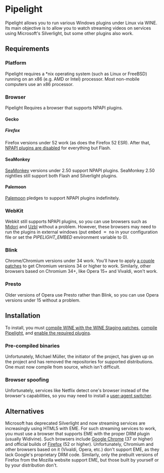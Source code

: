 # Pipelight

Pipelight allows you to run various Windows plugins under Linux via WINE.  Its main objective is to allow you to watch streaming videos on services using Microsoft's Silverlight, but some other plugins also work.

## Requirements

### Platform
Pipelight requires a \*nix operating system (such as Linux or FreeBSD) running on an x86 (e.g. AMD or Intel) processor.  Most non-mobile computers use an x86 processor.

### Browser
Pipelight Requires a browser that supports NPAPI plugins.

#### Gecko
##### Firefox
Firefox versions under 52 work (as does the Firefox 52 ESR).  After that, [NPAPI plugins are disabled](https://blog.mozilla.org/futurereleases/2015/10/08/npapi-plugins-in-firefox/) for everything but Flash.

#### SeaMonkey
[SeaMonkey](https://www.seamonkey-project.org/) versions under 2.50 support NPAPI plugins.  SeaMonkey 2.50 nightlies still support both Flash and Silverlight plugins.

#### Palemoon
[Palemoon](http://www.palemoon.org/) pledges to support NPAPI plugins indefinitely.

### WebKit
Webkit still supports NPAPI plugins, so you can use browsers such as [Midori](http://midori-browser.org/) and [Uzbl](https://www.uzbl.org/) without a problem.  However, these browsers may need to run the plugins in external windows (put <samp>embed = no</samp> in your configuration file or set the <var>PIPELIGHT_EMBED</var> environment variable to 0).

### Blink
Chrome/Chromium versions under 34 work.  You'll have to apply [a couple patches](https://bugs.launchpad.net/pipelight/+bug/1307989) to get Chromium versions 34 or higher to work.  Similarly, other browsers based on Chromium 34+, like Opera 15+ and Vivaldi, won't work.

### Presto
Older versions of Opera use Presto rather than Blink, so you can use Opera versions under 15 without a problem.

## Installation
To install, you must [compile WINE with the WINE Staging patches](http://web.archive.org/web/20160815170857/http://pipelight.net:80/cms/page-wine.html), [compile Pipelight](http://web.archive.org/web/20160815170857/http://pipelight.net:80/cms/install/compile-pipelight.html), and [enable the required plugins](http://web.archive.org/web/20160815170857/http://pipelight.net:80/cms/installation.html#section_2).

### Pre-compiled binaries
Unfortunately, Michael Müller, the initiator of the project, has given up on the project and has removed the repositories for supported distributions.  One must now compile from source, which isn't difficult.

### Browser spoofing
Unfortunately, services like Netflix detect one's browser instead of the browser's capabilities, so you may need to install a [user-agent switcher](https://github.com/keithbowes/user-agent-switcher).

## Alternatives
Microsoft has deprecated Silverlight and now streaming services are increasingly using HTML5 with EME.  For such streaming services to work, you must use a browser that supports EME with the proper DRM plugin (usually Widivine).  Such browsers include [Google Chrome](https://www.google.com/chrome/index.html) (37 or higher) and official builds of [Firefox](https://mozilla.com/) (52 or higher).  Unfortunately, Chromium and other browsers based on it (Vivaldi, Opera, etc.) don't support EME, as they lack Google's proprietary DRM code.  Similarly, only the prebuilt versions of Firefox from the Mozilla website support EME, but those built by yourself or by your distribution don't.
